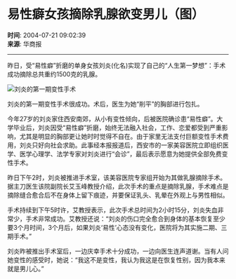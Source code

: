 # 易性癖女孩摘除乳腺欲变男儿（图）

**时间**: 2004-07-21 09:02:39  
**来源**: 华商报

---

昨日，受“易性癖”折磨的单身女孩刘炎(化名)实现了自己的“人生第一梦想”：手术成功摘除总共重约1500克的乳腺。

![刘炎的第一期变性手术](http://image2.sina.com.cn/lx/2004-07-20/U184P8T1D101240F913DT20040720142802.jpg)

刘炎的第一期变性手术很成功。术后，医生为她“削平”的胸部进行包扎。

今年27岁的刘炎家住西安南郊，从小有变性倾向，后被医院确诊患“易性癖”。大学毕业后，刘炎因受“易性癖”折磨，始终无法融入社会，工作、恋爱都受到严重影响，尤其是明显的胸部更让她时时觉得不自在。由于家里无法支付巨额变性手术费用，刘炎只好向社会求助。此事经本报报道后，西安市的一家美容医院立即组织医学、医学心理学、法学专家对刘炎进行“会诊”，最后表示愿意为她提供全部免费变性手术。

昨日下午2时，刘炎被推进手术室，该美容医院专家组开始为其做乳腺摘除手术。据主刀医生该院副院长艾玉峰教授介绍，此次手术的重点是摘除乳腺，手术难点是摘除缝合愈合后不在身体上留下痕迹，并要保证乳头、乳晕在外观上与男性相似。

手术持续到下午5时许，艾教授表示，此次手术总时间为2小时15分，刘炎失血非常少，手术非常成功。艾教授还说：“刘炎的伤口完全愈合到身体的基本恢复至少要3个月时间，3个月后，如果刘炎‘易性’心态没有变化，医院将为其实施二期、三期手术。”

刘炎昨被推出手术室后，一边庆幸手术十分成功，一边向医生连声道谢。当有人问她变性的感受时，她说：“我这不是变性，我认为我这是在恢复性别，因为我本来就是男儿心。”